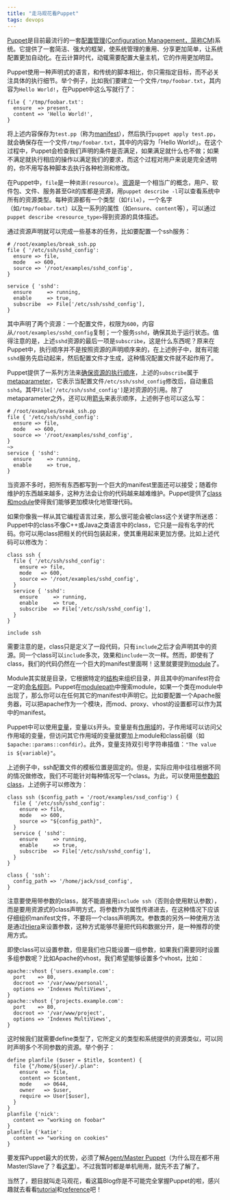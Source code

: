 ```yaml
---
title: "走马观花看Puppet"
tags: devops
---
```


[Puppet](http://puppetlabs.com)是目前最流行的一套[配置管理(Configuration Management，简称CM)](http://en.wikipedia.org/wiki/Configuration_management)系统。它提供了一套简洁、强大的框架，使系统管理的重用、分享更加简单，让系统配置更加自动化。在云计算时代，动辄需要配置大量主机，它的作用更加明显。

Puppet使用一种声明式的语言，和传统的脚本相比，你只需指定目标，而不必关注具体的执行细节。举个例子，比如我们要建立一个文件`/tmp/foobar.txt`，其内容为`Hello World!`，在Puppet中这么写就行了：

~~~ puppet
file { '/tmp/foobar.txt':
  ensure  => present,
  content => 'Hello World!',
}
~~~~

将上述内容保存为`test.pp`（称为[manifest](https://docs.puppetlabs.com/pe/latest/puppet_modules_manifests.html#manifests)），然后执行`puppet apply test.pp`，就会确保存在一个文件`/tmp/foobar.txt`，其中的内容为「Hello World!」。在这个过程中，Puppet会检查我们声明的条件是否满足，如果满足就什么也不做；如果不满足就执行相应的操作以满足我们的要求，而这个过程对用户来说是完全透明的，你不用写各种脚本去执行各种检测和修改。

在Puppet中，`file`是一种`资源(resource)`。[资源](http://docs.puppetlabs.com/puppet/3.6/reference/lang_resources.html)是一个相当广的概念，用户、软件包、文件、服务甚至Git的库都是资源，用`puppet describe -l`可以查看系统中所有的资源类型。每种资源都有一个类型（如`file`），一个名字（如`/tmp/foobar.txt`）以及一系列的属性（如`ensure`、`content`等），可以通过`puppet describe <resource_type>`得到资源的具体描述。

通过资源声明就可以完成一些基本的任务，比如要配置一个ssh服务：

~~~ puppet
# /root/examples/break_ssh.pp
file { '/etc/ssh/sshd_config':
  ensure => file,
  mode   => 600,
  source => '/root/examples/sshd_config',
}

service { 'sshd':
  ensure     => running,
  enable     => true,
  subscribe  => File['/etc/ssh/sshd_config'],
}
~~~~

其中声明了两个资源：一个配置文件，权限为`600`，内容从`/root/examples/sshd_config`复制；一个服务`sshd`，确保其处于运行状态。值得注意的是，上述`sshd`资源的最后一项是`subscribe`，这是什么东西呢？原来在Puppet中，执行顺序并不是按照资源的声明顺序来的，在上述例子中，就有可能`sshd`服务先启动起来，然后配置文件才生成，这种情况配置文件就不起作用了。

Puppet提供了一系列方法来[确保资源的执行顺序](http://docs.puppetlabs.com/learning/ordering.html)，上述的`subscribe`属于[metaparameter](http://docs.puppetlabs.com/learning/ordering.html#metaparameters-resource-references-and-ordering)，它表示当配置文件`/etc/ssh/sshd_config`修改后，自动重启`sshd`。其中`File['/etc/ssh/sshd_config']`是对资源的引用。除了metaparameter之外，还可以用[箭头](http://docs.puppetlabs.com/learning/ordering.html#chaining-arrows)来表示顺序，上述例子也可以这么写：

~~~ puppet
# /root/examples/break_ssh.pp
file { '/etc/ssh/sshd_config':
  ensure => file,
  mode   => 600,
  source => '/root/examples/sshd_config',
}
~>
service { 'sshd':
  ensure     => running,
  enable     => true,
}
~~~~

当资源不多时，把所有东西都写到一个巨大的manifest里面还可以接受；随着你维护的东西越来越多，这种方法会让你的代码越来越难维护。Puppet提供了[class和module](http://docs.puppetlabs.com/learning/modules1.html)使得我们能够更加模块化地管理代码。

如果你像我一样从其它编程语言过来，那么很可能会被class这个关键字所迷惑：Puppet中的class不像C++或Java之类语言中的class，它只是一段有名字的代码。你可以用class把相关的代码包装起来，使其重用起来更加方便。比如上述代码可以修改为：

~~~ puppet
class ssh {
  file { '/etc/ssh/sshd_config':
    ensure => file,
    mode   => 600,
    source => '/root/examples/sshd_config',
  }
  service { 'sshd':
    ensure     => running,
    enable     => true,
    subscribe  => File['/etc/ssh/sshd_config'],
  }
}

include ssh
~~~~

需要注意的是，class只是定义了一段代码，只有`include`之后才会声明其中的资源。同一个class可以`include`多次，效果和`include`一次一样。然而，即使有了class，我们的代码仍然在一个巨大的manifest里面啊！这里就要提到[module](http://docs.puppetlabs.com/learning/modules1.html#modules)了。

Module其实就是目录，它根据特定的[结构](http://docs.puppetlabs.com/learning/modules1.html#module-structure)来组织目录，并且其中的manifest符合一定的[命名规则](http://docs.puppetlabs.com/learning/modules1.html#organizing-and-referencing-manifests)。Puppet在[modulepath](http://docs.puppetlabs.com/learning/modules1.html#the-modulepath)中搜索module，如果一个类在module中出现了，那么你可以在任何其它的manifest中声明它。比如要配置一个Apache服务器，可以把apache作为一个模块，而mod、proxy、vhost的设置都可以作为其中的manifest。

Puppet中可以使用[变量](http://docs.puppetlabs.com/learning/variables.html)，变量以`$`开头。变量是有[作用域](http://docs.puppetlabs.com/puppet/latest/reference/lang_scope.html)的，子作用域可以访问父作用域的变量，但访问其它作用域的变量就要加上module和class前缀（如`$apache::params::confdir`）。此外，变量支持双引号字符串插值：`"The value is ${variable}"`。

上述例子中，ssh配置文件的模板位置是固定的。但是，实际应用中往往根据不同的情况做修改，我们不可能针对每种情况写一个class。为此，可以使用[带参数的class](http://docs.puppetlabs.com/learning/modules2.html)，上述例子可以修改为：

~~~ puppet
class ssh ($config_path = '/root/examples/ssd_config') {
  file { '/etc/ssh/sshd_config':
    ensure => file,
    mode   => 600,
    source => "${config_path}",
  }
  service { 'sshd':
    ensure     => running,
    enable     => true,
    subscribe  => File['/etc/ssh/sshd_config'],
  }
}

class { 'ssh':
  config_path => '/home/jack/ssd_config',
}
~~~~

注意要使用带参数的class，就不能直接用`include ssh`（否则会使用默认参数），而是要用资源式的class声明方式，将参数作为属性传递进去，在这种情况下应该仔细组织manifest文件，不要将一个class声明两次。参数类的另外一种使用方法是通过[Hiera](http://docs.puppetlabs.com/hiera/1/puppet.html)来设置参数，这种方式能够尽量把代码和数据分开，是一种推荐的使用方式。

即使class可以设置参数，但是我们也只能设置一组参数，如果我们需要同时设置多组参数呢？比如Apache的vhost，我们希望能够设置多个vhost，比如：

~~~ puppet
apache::vhost {'users.example.com':
  port    => 80,
  docroot => '/var/www/personal',
  options => 'Indexes MultiViews',
}
apache::vhost {'projects.example.com':
  port    => 80,
  docroot => '/var/www/project',
  options => 'Indexes MultiViews',
}
~~~~

这时候我们就需要define类型了，它所定义的类型和系统提供的资源类似，可以同时声明多个不同参数的资源。举个例子：

~~~ puppet
define planfile ($user = $title, $content) {
  file {"/home/${user}/.plan":
    ensure  => file,
    content => $content,
    mode    => 0644,
    owner   => $user,
    require => User[$user],
  }
}
planfile {'nick':
  content => "working on foobar"
}
planfile {'katie':
  content => "working on cookies"
}
~~~~

要发挥Puppet最大的优势，必须了解[Agent/Master Puppet](http://docs.puppetlabs.com/learning/agent_master_basic.html)（为什么现在都不用Master/Slave了？看[这里](https://github.com/django/django/pull/2692)）。不过我暂时都是单机用用，就先不去了解了。

当然了，题目就叫走马观花，看这篇Blog你是不可能完全掌握Puppet的啦，感兴趣就去看看[tutorial](https://puppetlabs.com/download-learning-vm)和[reference](http://docs.puppetlabs.com/puppet/latest/reference/)吧！

